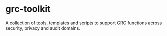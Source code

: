 # grc-toolkit
A collection of tools, templates and scripts to support GRC functions across security, privacy and audit domains. 
